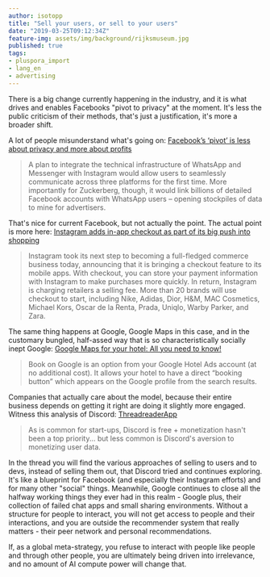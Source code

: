 ```yaml
---
author: isotopp
title: "Sell your users, or sell to your users"
date: "2019-03-25T09:12:34Z"
feature-img: assets/img/background/rijksmuseum.jpg
published: true
tags:
- pluspora_import
- lang_en
- advertising
---
```


There is a big change currently happening in the industry, and it is what drives and enables Facebooks "pivot to privacy" at the moment. 
It's less the public criticism of their methods, that's just a justification, it's more a broader shift.

A lot of people misunderstand what's going on: [ Facebook’s ‘pivot’ is less about privacy and more about profits](http://theconversation.com/facebooks-pivot-is-less-about-privacy-and-more-about-profits-113144)

> A plan to integrate the technical infrastructure of WhatsApp and Messenger with Instagram would allow users to seamlessly communicate across three platforms for the first time. 
> More importantly for Zuckerberg, though, it would link billions of detailed Facebook accounts with WhatsApp users – opening stockpiles of data to mine for advertisers.

That's nice for current Facebook, but not actually the point.
The actual point is more here: [Instagram adds in-app checkout as part of its big push into shopping](https://www.theverge.com/2019/3/19/18271840/instagram-checkout-shopping-facebook-business)

> Instagram took its next step to becoming a full-fledged commerce business today, announcing that it is bringing a checkout feature to its mobile apps.
> With checkout, you can store your payment information with Instagram to make purchases more quickly. 
> In return, Instagram is charging retailers a selling fee.
> More than 20 brands will use checkout to start, including Nike, Adidas, Dior, H&M, MAC Cosmetics, Michael Kors, Oscar de la Renta, Prada, Uniqlo, Warby Parker, and Zara.

The same thing happens at Google, Google Maps in this case, and in the customary bungled, half-assed way that is so characteristically socially inept Google: [Google Maps for your hotel: All you need to know!](https://www.hotelminder.com/google-maps-for-your-hotel-all-you-need-to-know)

> Book on Google is an option from your Google Hotel Ads account (at no additional cost).
> It allows your hotel to have a direct “booking button” which appears on the Google profile from the search results.

Companies that actually care about the model, because their entire business depends on getting it right are doing it slightly more engaged. 
Witness this analysis of Discord: [ThreadreaderApp](https://threadreaderapp.com/thread/1108776370929164288.html)

> As is common for start-ups, Discord is free + monetization hasn't been a top priority... but less common is Discord's aversion to monetizing user data.

In the thread you will find the various approaches of selling to users and to devs, instead of selling them out, that Discord tried and continues exploring.
It's like a blueprint for Facebook (and especially their Instagram efforts) and for many other "social" things.
Meanwhile, Google continues to close all the halfway working things they ever had in this realm - Google plus, their collection of failed chat apps and small sharing environments. 
Without a structure for people to interact, you will not get access to people and their interactions, and you are outside the recommender system that really matters - their peer network and personal recommendations.

If, as a global meta-strategy, you refuse to interact with people like people and through other people, you are ultimately being driven into irrelevance, and no amount of AI compute power will change that.
